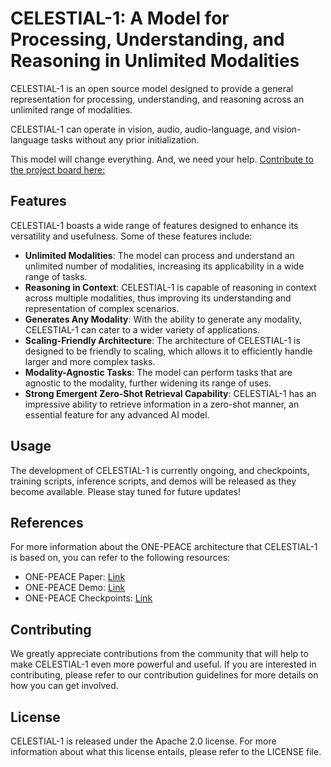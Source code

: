 # CELESTIAL-1: A Model for Processing, Understanding, and Reasoning in Unlimited Modalities

CELESTIAL-1 is an open source model designed to provide a general representation for processing, understanding, and reasoning across an unlimited range of modalities.

CELESTIAL-1 can operate in vision, audio, audio-language, and vision-language tasks without any prior initialization.

This model will change everything. And, we need your help. [Contribute to the project board here:](https://github.com/users/kyegomez/projects/6/views/2)



## Features

CELESTIAL-1 boasts a wide range of features designed to enhance its versatility and usefulness. Some of these features include:

* **Unlimited Modalities**: The model can process and understand an unlimited number of modalities, increasing its applicability in a wide range of tasks.
* **Reasoning in Context**: CELESTIAL-1 is capable of reasoning in context across multiple modalities, thus improving its understanding and representation of complex scenarios.
* **Generates Any Modality**: With the ability to generate any modality, CELESTIAL-1 can cater to a wider variety of applications.
* **Scaling-Friendly Architecture**: The architecture of CELESTIAL-1 is designed to be friendly to scaling, which allows it to efficiently handle larger and more complex tasks.
* **Modality-Agnostic Tasks**: The model can perform tasks that are agnostic to the modality, further widening its range of uses.
* **Strong Emergent Zero-Shot Retrieval Capability**: CELESTIAL-1 has an impressive ability to retrieve information in a zero-shot manner, an essential feature for any advanced AI model.

## Usage

The development of CELESTIAL-1 is currently ongoing, and checkpoints, training scripts, inference scripts, and demos will be released as they become available. Please stay tuned for future updates!

## References

For more information about the ONE-PEACE architecture that CELESTIAL-1 is based on, you can refer to the following resources:

* ONE-PEACE Paper: [Link](#)
* ONE-PEACE Demo: [Link](#)
* ONE-PEACE Checkpoints: [Link](#)

## Contributing

We greatly appreciate contributions from the community that will help to make CELESTIAL-1 even more powerful and useful. If you are interested in contributing, please refer to our contribution guidelines for more details on how you can get involved.

## License

CELESTIAL-1 is released under the Apache 2.0 license. For more information about what this license entails, please refer to the LICENSE file.